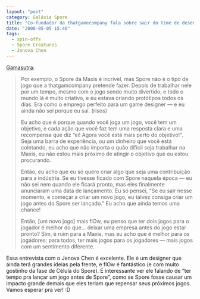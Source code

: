 ```yaml
---
layout: "post"
category: Galáxia Spore
title: "Co-fundador da thatgamecompany fala sobre sair do time de desenvolvimento do Spore Creatures"
date: "2008-05-05 15:40"
tags:
  - spin-offs
  - Spore Creatures
  - Jenova Chen
---
```

[Gamasutra](http://www.gamasutra.com/php-bin/news_index.php?story=18494):

> Por exemplo, o Spore da Maxis é incrível, mas Spore não é o tipo de jogo que a thatgamcompany pretende fazer. Depois de trabalhar nele por um tempo, mesmo com o jogo sendo muito divertido, e todo o mundo lá é muito criativo, e eu estava criando protótipos todos os dias. Era como o emprego perfeito para um game designer — e eu ainda não sei porque eu saí. (risos)
>
> Eu acho que é porque quando você joga um jogo, você tem um objetivo, e cada ação que você faz tem uma resposta clara e uma recompensa que diz “ei! Agora você está mais perto do objetivo!”. Seja uma barra de experiência, ou um dinheiro que você está coletando, eu acho que não importa o quão difícil seja trabalhar na Maxis, eu não estou mais próximo de atingir o objetivo que eu estou procurando.
>
> Então, eu acho que eu só quero criar algo que seja uma contribuição para a indústria. Se eu tivesse ficado com Spore naquela época — eu não sei nem quando ele ficará pronto, mas eles finalmente anunciaram uma data de lançamento. Eu só pensei, “Se eu sair nesse momento, e começar a criar um novo jogo, eu talvez consiga criar um jogo antes do Spore ser lançado.” Eu acho que ainda temos uma chance!
>
> Então, [um novo jogo] mais flOw, eu penso que ter dois jogos para o jogador é melhor do que… deixar uma empresa antes do jogo estar pronto? Sim, é ruim para a Maxis, mas eu acho que é melhor para os jogadores; para todos, ter mais jogos para os jogadores — mais jogos com um sentimento diferente.

Essa entrevista com o Jenova Chen é excelente. Ele é um designer que ainda terá grandes ideias pela frente, e flOw é fantástico (e com muito gostinho da fase de Célula do Spore). É interessante ver ele falando de “ter tempo pra lançar um jogo antes de Spore”, como se Spore fosse causar um impacto grande demais que eles teriam que repensar seus próximos jogos. Vamos esperar pra ver! :D
